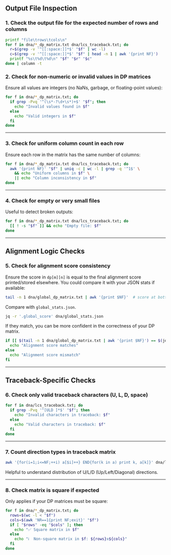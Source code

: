 ## Output File Inspection 
 
### 1. Check the output file for the expected number of rows and columns 

```bash
printf "file\trows\tcols\n"                                                                  
for f in dna/*_dp_matrix.txt dna/lcs_traceback.txt; do
  r=$(grep -v '^[[:space:]]*$' "$f" | wc -l)
  c=$(grep -v '^[[:space:]]*$' "$f" | head -n 1 | awk '{print NF}')
  printf "%s\t%d\t%d\n" "$f" "$r" "$c"
done | column -t
```

### 2. **Check for non-numeric or invalid values in DP matrices**

Ensure all values are integers (no NaNs, garbage, or floating-point values):

```bash
for f in dna/*_dp_matrix.txt; do
  if grep -Pvq '^(\s*-?\d+\s*)+$' "$f"; then
    echo "Invalid values found in $f"
  else
    echo "Valid integers in $f"
  fi
done
```

---

### 3. **Check for uniform column count in each row**

Ensure each row in the matrix has the same number of columns:

```bash
for f in dna/*_dp_matrix.txt dna/lcs_traceback.txt; do
  awk '{print NF}' "$f" | uniq -c | wc -l | grep -q '^1$' \
    && echo "Uniform columns in $f" \
    || echo "Column inconsistency in $f"
done
```

---

### 4. **Check for empty or very small files**

Useful to detect broken outputs:

```bash
for f in dna/*_dp_matrix.txt dna/lcs_traceback.txt; do
  [[ ! -s "$f" ]] && echo "Empty file: $f"
done
```

---

## Alignment Logic Checks

### 5. **Check for alignment score consistency**

Ensure the score in `dp[m][n]` is equal to the final alignment score printed/stored elsewhere. You could compare it with your JSON stats if available:

```bash
tail -n 1 dna/global_dp_matrix.txt | awk '{print $NF}'  # score at bottom-right corner
```

Compare with `global_stats.json`. 

```bash 
jq -r '.global_score' dna/global_stats.json
``` 
If they match, you can be more confident in the correctness of your DP matrix.

```bash 
if [[ $(tail -n 1 dna/global_dp_matrix.txt | awk '{print $NF}') == $(jq -r '.global_score' dna/global_stats.json) ]]; then
  echo "Alignment score matches"
else
  echo "Alignment score mismatch"
fi
```

---

## Traceback-Specific Checks

### 6. **Check only valid traceback characters (U, L, D, space)**

```bash
for f in dna/lcs_traceback.txt; do
  if grep -Pvq '^[ULD ]*$' "$f"; then
    echo "Invalid characters in traceback: $f"
  else
    echo "Valid characters in traceback: $f"
  fi
done
```

---

### 7. **Count direction types in traceback matrix**

```bash
awk '{for(i=1;i<=NF;++i) a[$i]++} END{for(k in a) print k, a[k]}' dna/lcs_traceback.txt
```

Helpful to understand distribution of U/L/D (Up/Left/Diagonal) directions.

---

### 8. **Check matrix is square if expected**

Only applies if your DP matrices must be square:

```bash
for f in dna/*_dp_matrix.txt; do
  rows=$(wc -l < "$f")
  cols=$(awk 'NR==1{print NF;exit}' "$f")
  if [ "$rows" -eq "$cols" ]; then
    echo "✅ Square matrix in $f"
  else
    echo "ℹ️  Non-square matrix in $f: ${rows}x${cols}"
  fi
done
```

